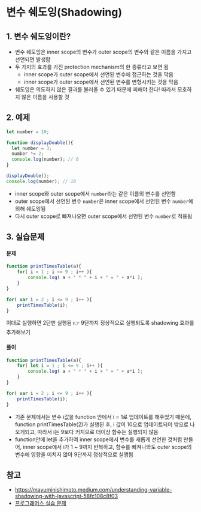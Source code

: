 # 변수 쉐도잉(Shadowing)
## 1. 변수 쉐도잉이란?
- 변수 쉐도잉은 inner scope의 변수가 outer scope의 변수와 같은 이름을 가지고 선언되면 발생함
- 두 가지의 효과를 가진 protection mechanism의 한 종류라고 보면 됨
    - inner scope가 outer scope에서 선언된 변수에 접근하는 것을 막음
    - inner scope가 outer scope에서 선언된 변수를 변형시키는 것을 막음
- 쉐도잉은 의도하지 않은 결과를 불러올 수 있기 때문에 피해야 한다! 따라서 모호하지 않은 이름을 사용할 것

## 2. 예제
```javascript
let number = 10;

function displayDouble(){
  let number = 3;
  number *= 2;
  console.log(number); // 6
}

displayDouble();
console.log(number); // 10
```
- inner scope와 outer scope에서 ```number```라는 같은 이름의 변수를 선언함
- outer scope에서 선언된 변수 ```number```은 inner scope에서 선언된 변수 ```number```에 의해 쉐도잉됨 
- 다시 outer scope로 빠져나오면 outer scope에서 선언된 변수 ```number```로 적용됨

## 3. 실습문제
#### 문제
```javascript
function printTimesTable(a){
    for( i = 1 ; i <= 9 ; i++ ){
        console.log( a + " * " + i + " = " + a*i );
    }
}

for( var i = 2 ; i <= 9 ; i++ ){
    printTimesTable(i);
}
```
이대로 실행하면 2단만 실행됨 👉 9단까지 정상적으로 실행되도록 shadowing 효과를 추가해보기

#### 풀이
```javascript
function printTimesTable(a){
    for( let i = 1 ; i <= 9 ; i++ ){
        console.log( a + " * " + i + " = " + a*i );
    }
}

for( var i = 2 ; i <= 9 ; i++ ){
    printTimesTable(i);
}
```
- 기존 문제에서는 변수 i값을 function 안에서 i = 1로 업데이트를 해주었기 때문에, function printTimesTable(2)가 실행된 후, i 값이 10으로 업데이트되어 밖으로 나오게되고, 따라서 i는 9보다 커지므로 더이상 함수는 실행되지 않음
- function안에 let을 추가하여 inner scope에서 변수를 새롭게 선언한 것처럼 만들어, inner scope에서 i가 1 ~ 9까지 반복하고, 함수를 빠져나와도 outer scope의 변수에 영향을 미치지 않아 9단까지 정상적으로 실행됨

## 참고
- https://mayuminishimoto.medium.com/understanding-variable-shadowing-with-javascript-58fc108c8f03
- [프로그래머스 실습 문제](https://programmers.co.kr/learn/courses/3/lessons/211)
